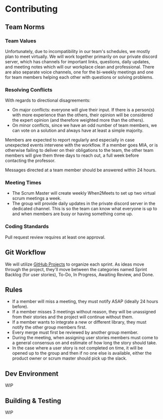# Contributing

## Team Norms

### Team Values

Unfortunately, due to incompatibility in our team's schedules, we mostly plan to meet virtually. We will work together primarily on our private discord server, which has channels for important links, questions, daily updates, and meeting notes which will our workplace clean and professional. There are also separate voice channels, one for the bi-weekly meetings and one for team members helping each other with questions or solving problems.

### Resolving Conflicts

With regards to directional disagreements:
- On major conflicts: everyone will give their input. If there is a person(s) with more experience than the others, their opinion will be considered the expert opinion (and therefore weighted more than the others).
- On minor conflicts, since we have an odd number of team members, we can vote on a solution and always have at least a simple majority.

Members are expected to report regularly and especially in case unexpected events intervene with the workflow. If a member goes MIA, or is otherwise failing to deliver on their obligations to the team, the other team members will give them three days to reach out, a full week before contacting the professor.

Messages directed at a team member should be answered within 24 hours.

### Meeting Times

- The Scrum Master will create weekly When2Meets to set up two virtual scrum meetings a week.
- The group will provide daily updates in the private discord server in the dedicated channel. This is so the team can know what everyone is up to and when members are busy or having something come up.

### Coding Standards

Pull request review requires at least one approval.

## Git Workflow

We will utilize [GitHub Projects](https://github.com/agiledev-students-fall2022/final-project-team-study-buddy/projects) to organize each sprint. As ideas move through the project, they'll move between the categories named Sprint Backlog (for user stories), To-Do, In Progress, Awaiting Review, and Done.

## Rules

- If a member will miss a meeting, they must notify ASAP (ideally 24 hours before).
- If a member misses 3 meetings without reason, they will be unassigned from their stories and the project will continue without them.
- If a member wants to integrate a new or different library, they must notify the other group members first.
- Every merge must first be reviewed by another group member.
- During the meeting, when assigning user stories members must come to a general consensus on and estimate of how long the story should take.
- In the case where a user story is not completed on time, it will be opened up to the group and then if no one else is available, either the product owner or scrum master should pick up the slack.

## Dev Environment

WIP

## Building & Testing

WIP

